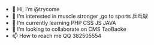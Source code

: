 - 👋 Hi, I’m @trycome
- 👀 I’m interested in muscle stronger ,go to sports 乒乓球 
- 🌱 I’m currently learning PHP CSS JS JAVA
- 💞️ I’m looking to collaborate on CMS TaoBaoke
- 📫 How to reach me QQ 382505554

<!---
trycome/trycome is a ✨ special ✨ repository because its `README.md` (this file) appears on your GitHub profile.
You can click the Preview link to take a look at your changes.
--->
